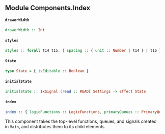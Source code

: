 ## Module Components.Index

#### `drawerWidth`

``` purescript
drawerWidth :: Int
```

#### `styles`

``` purescript
styles :: forall t14 t15. { spacing :: { unit :: Number | t14 } | t15 } -> { content :: { flexGrow :: Int, height :: String, marginBottom :: Number, marginTop :: Int, paddingTop :: Number }, contentEditMode :: { flexGrow :: Int, height :: String, marginBottom :: Number, marginLeft :: Int, marginRight :: Int, marginTop :: Int, paddingTop :: Number }, drawer :: { flexShrink :: Int, width :: Int }, drawerPaper :: { height :: String, marginBottom :: Number, marginTop :: Number, width :: Int }, leftDrawerList :: { height :: String, overflowY :: String }, rightDrawerList :: { height :: String, overflowY :: String } }
```

#### `State`

``` purescript
type State = { isEditable :: Boolean }
```

#### `initialState`

``` purescript
initialState :: IxSignal (read :: READ) Settings -> Effect State
```

#### `index`

``` purescript
index :: { logicFunctions :: LogicFunctions, primaryQueues :: PrimaryQueues, primarySignals :: PrimarySignals, stateRef :: Ref Unit } -> ReactElement
```

This component takes the top-level functions, queues, and signals created
in `Main`, and distributes them to its child elements.


